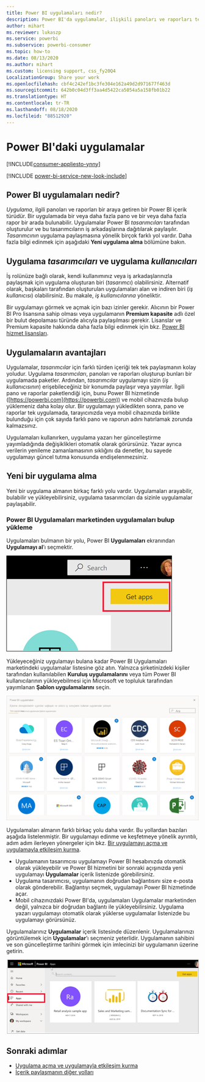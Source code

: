 ```yaml
---
title: Power BI uygulamaları nedir?
description: Power BI'da uygulamalar, ilişkili panoları ve raporları tek bir yerde bir araya getirir.
author: mihart
ms.reviewer: lukaszp
ms.service: powerbi
ms.subservice: powerbi-consumer
ms.topic: how-to
ms.date: 08/13/2020
ms.author: mihart
ms.custom: licensing support, css_fy20Q4
LocalizationGroup: Share your work
ms.openlocfilehash: cbf4c242ef1bc3fe304e162a49d2d971677f463d
ms.sourcegitcommit: 642b0c04d3ff3aa4d5422ca5054a5a158fb01b22
ms.translationtype: HT
ms.contentlocale: tr-TR
ms.lasthandoff: 08/18/2020
ms.locfileid: "88512920"
---
```

# <a name="apps-in-power-bi"></a>Power BI'daki uygulamalar

[!INCLUDE[consumer-appliesto-ynny](../includes/consumer-appliesto-ynny.md)]

[!INCLUDE [power-bi-service-new-look-include](../includes/power-bi-service-new-look-include.md)]

## <a name="what-is-a-power-bi-app"></a>Power BI uygulamaları nedir?
*Uygulama*, ilgili panoları ve raporları bir araya getiren bir Power BI içerik türüdür. Bir uygulamada bir veya daha fazla pano ve bir veya daha fazla rapor bir arada bulunabilir. Uygulamalar Power BI *tasarımcıları* tarafından oluşturulur ve bu tasarımcıların iş arkadaşlarına dağıtılarak paylaşılır. *Tasarımcının* uygulama paylaşmasına yönelik birçok farklı yol vardır. Daha fazla bilgi edinmek için aşağıdaki **Yeni uygulama alma** bölümüne bakın. 


## <a name="app-designers-and-app-users"></a>Uygulama *tasarımcıları* ve uygulama *kullanıcıları*
İş rolünüze bağlı olarak, kendi kullanımınız veya iş arkadaşlarınızla paylaşmak için uygulama oluşturan biri (*tasarımcı*) olabilirsiniz. Alternatif olarak, başkaları tarafından oluşturulan uygulamaları alan ve indiren biri (*iş kullanıcısı*) olabilirsiniz. Bu makale, *iş kullanıcılarına* yöneliktir.

Bir uygulamayı görmek ve açmak için bazı izinler gerekir. Alıcının bir Power BI Pro lisansına sahip olması veya uygulamanın **Premium kapasite** adlı özel bir bulut depolaması türünde alıcıyla paylaşılması gerekir. Lisanslar ve Premium kapasite hakkında daha fazla bilgi edinmek için bkz. [Power BI hizmet lisansları](end-user-license.md).

## <a name="advantages-of-apps"></a>Uygulamaların avantajları
Uygulamalar, *tasarımcılar* için farklı türden içeriği tek tek paylaşmanın kolay yoludur. Uygulama *tasarımcıları*, panoları ve raporları oluşturup bunları bir uygulamada paketler. Ardından, *tasarımcılar* uygulamayı sizin (*iş kullanıcısının*) erişebileceğiniz bir konumda paylaşır veya yayımlar. İlgili pano ve raporlar paketlendiği için, bunu Power BI hizmetinde ([https://powerbi.com](https://powerbi.com)) ve mobil cihazınızda bulup yüklemeniz daha kolay olur. Bir uygulamayı yükledikten sonra, pano ve raporlar tek uygulamada, tarayıcınızda veya mobil cihazınızda birlikte bulunduğu için çok sayıda farklı pano ve raporun adını hatırlamak zorunda kalmazsınız.

Uygulamaları kullanırken, uygulama yazarı her güncelleştirme yayımladığında değişiklikleri otomatik olarak görürsünüz. Yazar ayrıca verilerin yenileme zamanlamasının sıklığını da denetler, bu sayede uygulamayı güncel tutma konusunda endişelenmezsiniz. 

<!-- add conceptual art -->
## <a name="get-a-new-app"></a>Yeni bir uygulama alma
Yeni bir uygulama almanın birkaç farklı yolu vardır. Uygulamaları arayabilir, bulabilir ve yükleyebilirsiniz, uygulama tasarımcıları da sizinle uygulamalar paylaşabilir. 

### <a name="find-and-install-apps-from-the-power-bi-apps-marketplace"></a>Power BI Uygulamaları marketinden uygulamaları bulup yükleme
Uygulamaları bulmanın bir yolu, Power BI **Uygulamaları** ekranından **Uygulamayı al**’ı seçmektir. 

![Uygulamaları al simgesini gösteren Uygulamalar ekranının ekran görüntüsü](./media/end-user-apps/power-bi-get-apps-icon.png)

Yükleyeceğiniz uygulamayı bulana kadar Power BI Uygulamaları marketindeki uygulamalar listesine göz atın. Yalnızca şirketinizdeki kişiler tarafından kullanılabilen **Kuruluş uygulamalarını** veya tüm Power BI kullanıcılarının yükleyebilmesi için Microsoft ve topluluk tarafından yayımlanan **Şablon uygulamalarını** seçin. 

![Power BI Uygulamaları marketi](./media/end-user-apps/power-bi-app-marketplace.png)

Uygulamaları almanın farklı birkaç yolu daha vardır. Bu yollardan bazıları aşağıda listelenmiştir. Bir uygulamayı edinme ve keşfetmeye yönelik ayrıntılı, adım adım ilerleyen yönergeler için bkz. [Bir uygulamayı açma ve uygulamayla etkileşim kurma](end-user-app-view.md).

* Uygulamanın tasarımcısı uygulamayı Power BI hesabınızda otomatik olarak yükleyebilir ve Power BI hizmetini bir sonraki açışınızda yeni uygulamayı **Uygulamalar** içerik listenizde görebilirsiniz. 
* Uygulama tasarımcısı, uygulamanın doğrudan bağlantısını size e-posta olarak gönderebilir. Bağlantıyı seçmek, uygulamayı Power BI hizmetinde açar.
* Mobil cihazınızdaki Power BI'da, uygulamaları Uygulamalar marketinden değil, yalnızca bir doğrudan bağlantı ile yükleyebilirsiniz. Uygulama yazarı uygulamayı otomatik olarak yüklerse uygulamalar listenizde bu uygulamayı görürsünüz. 


Uygulamalarınız **Uygulamalar** içerik listesinde düzenlenir. Uygulamalarınızı görüntülemek için **Uygulamalar**’ı seçmeniz yeterlidir. Uygulamanın sahibini ve son güncelleştirme tarihini görmek için imlecinizi bir uygulamanın üzerine getirin. 

![Power BI'daki uygulamalar](./media/end-user-apps/power-bi-apps-red.png)


## <a name="next-steps"></a>Sonraki adımlar
* [Uygulama açma ve uygulamayla etkileşim kurma](end-user-app-view.md)
* [İçerik paylaşmanın diğer yolları](end-user-shared-with-me.md)

